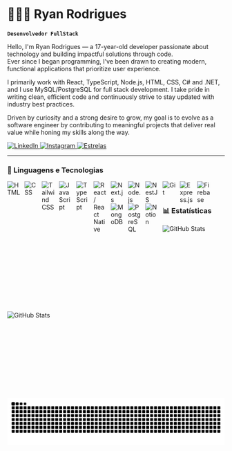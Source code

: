 # 👩🏻‍💻 Ryan Rodrigues 
           
**`Desenvolvedor FullStack`**                        
                       
Hello, I'm Ryan Rodrigues — a 17-year-old developer passionate about technology and building impactful solutions through code.                    
Ever since I began programming, I’ve been drawn to creating modern, functional applications that prioritize user experience.                              
    
I primarily work with React, TypeScript, Node.js, HTML, CSS, C# and .NET, and I use MySQL/PostgreSQL for full stack development. I take pride in writing clean, efficient code and continuously strive to stay updated with industry best practices.
   
Driven by curiosity and a strong desire to grow, my goal is to evolve as a software engineer by contributing to meaningful projects that deliver real value while honing my skills along the way.    
    
<p align="left">                 
  <a href="https://www.linkedin.com/in/ryanrodrigues77/">                
    <img 
      alt="LinkedIn" 
      title="LinkedIn"         
      src="https://img.shields.io/badge/-LINKEDIN-1A1A1A?style=for-the-badge&logo=linkedin&logoColor=#9b59b6&labelColor=4B0082&color=1A1A1A"
    />
  </a>
  <a href="https://www.instagram.com/7_ryann_/">
    <img 
      alt="Instagram" 
      title="Instagram" 
      src="https://img.shields.io/badge/-INSTAGRAM-1A1A1A?style=for-the-badge&logo=instagram&logoColor=#9b59b6&labelColor=4B0082&color=1A1A1A"
    />
  </a>
    <a href="https://github.com/Odachi7?tab=repositories">
    <img 
        alt="Estrelas" 
        title="Total de estrelas GitHub" 
        src="https://custom-icon-badges.demolab.com/github/stars/Odachi7?style=for-the-badge&logo=star&label=ESTRELAS&color=4B0082&labelColor=1A1A1A&logoColor=white"
    />
    </a>
</p>

---

### 🤖 Linguagens e Tecnologias

<img 
  align="left" 
  alt="HTML" 
  title="HTML" 
  width="30px" 
  style="padding-right: 10px;" 
  src="https://cdn.jsdelivr.net/gh/devicons/devicon@latest/icons/html5/html5-original.svg" 
/>
<img 
  align="left" 
  alt="CSS" 
  title="CSS" 
  width="30px" 
  style="padding-right: 10px;" 
  src="https://cdn.jsdelivr.net/gh/devicons/devicon@latest/icons/css3/css3-original.svg" 
/>
<img 
  align="left" 
  alt="Tailwind CSS" 
  title="Tailwind CSS" 
  width="30px" 
  style="padding-right: 10px;" 
  src="https://cdn.jsdelivr.net/gh/devicons/devicon@latest/icons/tailwindcss/tailwindcss-original.svg" 
/>
<img 
  align="left" 
  alt="JavaScript" 
  title="JavaScript" 
  width="30px" 
  style="padding-right: 10px;" 
  src="https://cdn.jsdelivr.net/gh/devicons/devicon@latest/icons/javascript/javascript-original.svg" 
/>
<img 
  align="left" 
  alt="TypeScript" 
  title="TypeScript" 
  width="30px" 
  style="padding-right: 10px;" 
  src="https://cdn.jsdelivr.net/gh/devicons/devicon@latest/icons/typescript/typescript-original.svg" 
/>
<img 
  align="left" 
  alt="React / React Native" 
  title="React / React Native" 
  width="30px" 
  style="padding-right: 10px;" 
  src="https://cdn.jsdelivr.net/gh/devicons/devicon@latest/icons/react/react-original.svg" 
/>
<img 
  align="left" 
  alt="Next.js" 
  title="Next.js" 
  width="30px" 
  style="padding-right: 10px;" 
  src="https://cdn.jsdelivr.net/gh/devicons/devicon@latest/icons/nextjs/nextjs-original.svg" 
/>
<img 
  align="left" 
  alt="Node.js" 
  title="Node.js" 
  width="30px" 
  style="padding-right: 10px;" 
  src="https://cdn.jsdelivr.net/gh/devicons/devicon@latest/icons/nodejs/nodejs-original.svg" 
/>
<img 
  align="left" 
  alt="NestJS" 
  title="NestJS" 
  width="30px" 
  style="padding-right: 10px;" 
  src="https://nestjs.com/img/logo-small.svg" 
/>
<img 
  align="left" 
  alt="Git" 
  title="Git" 
  width="30px" 
  style="padding-right: 10px;" 
  src="https://cdn.jsdelivr.net/gh/devicons/devicon@latest/icons/git/git-original.svg" 
/>
<img 
  align="left" 
  alt="Express.js" 
  title="Express.js" 
  width="30px" 
  style="padding-right: 10px;" 
  src="https://cdn.jsdelivr.net/gh/devicons/devicon@latest/icons/express/express-original.svg" 
/>
<img 
  align="left" 
  alt="Firebase" 
  title="Firebase" 
  width="30px" 
  style="padding-right: 10px;" 
  src="https://cdn.jsdelivr.net/gh/devicons/devicon@latest/icons/firebase/firebase-plain.svg" 
/>
<img 
  align="left" 
  alt="MongoDB" 
  title="MongoDB" 
  width="30px" 
  style="padding-right: 10px;" 
  src="https://cdn.jsdelivr.net/gh/devicons/devicon@latest/icons/mongodb/mongodb-original.svg" 
/>
<img 
  align="left" 
  alt="PostgreSQL" 
  title="PostgreSQL" 
  width="30px" 
  style="padding-right: 10px;" 
  src="https://cdn.jsdelivr.net/gh/devicons/devicon@latest/icons/postgresql/postgresql-original.svg" 
/>
<img 
  align="left" 
  alt="Notion" 
  title="Notion" 
  width="30px" 
  style="padding-right: 10px;" 
  src="https://cdn.jsdelivr.net/gh/devicons/devicon@latest/icons/notion/notion-original.svg" 
/>


<br/>
<br/>

### 📊 Estatísticas
   
<p>
  <img 
    align="left" 
    alt="GitHub Stats" 
    height="200" 
    style="padding-right: 10px;" 
    src="https://github-readme-stats.vercel.app/api?username=odachi7&show_icons=true&theme=tokyonight&include_all_commits=true&locale=pt-br" 
/>
<img 
    align="left" 
    alt="GitHub Stats" 
    height="200" 
    src="https://github-readme-stats.vercel.app/api/top-langs/?username=Odachi7&theme=tokyonight&layout=compact&custom_title=Tecnologias&langs_count=9" 
/>
</p>

<picture align="center">
  <source media="(prefers-color-scheme: dark)" srcset="https://raw.githubusercontent.com/odachi7/odachi7/output/github-contribution-grid-snake-dark.svg">
  <source media="(prefers-color-scheme: light)" srcset="https://raw.githubusercontent.com/odachi7/odachi7/output/github-contribution-grid-snake-dark.svg">
  <img align="center" alt="github contribution grid snake animation" src="https://raw.githubusercontent.com/odachi7/odachi7/output/github-contribution-grid-snake.svg">
</picture>
